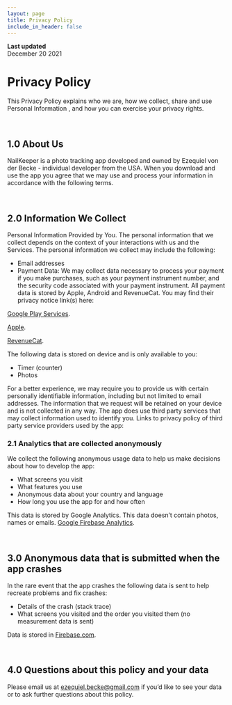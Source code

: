 ```yaml
---
layout: page
title: Privacy Policy
include_in_header: false
---
```


**Last updated**  
December 20 2021

# Privacy Policy
This Privacy Policy explains who we are, how we collect, share and use Personal Information , and how you can exercise your privacy rights.

<br>

## 1.0 About Us
NailKeeper is a photo tracking app developed and owned by Ezequiel von der Becke - individual developer from the USA. When you download and use the app you agree that we may use and process your information in accordance with the following terms. 

<br>

## 2.0 Information We Collect

Personal Information Provided by You. The personal information that we collect depends on the context of your interactions with us and the Services. The personal information we collect may include the following:

- Email addresses
- Payment Data: We may collect data necessary to process your payment if you make purchases, such as your payment instrument number, and the security code associated with your payment instrument. All payment data is stored by Apple, Android and RevenueCat. You may find their privacy notice link(s) here:

[Google Play Services](https://policies.google.com/privacy).

[Apple](https://www.apple.com/legal/privacy/data/en/apple-pay/and).

[RevenueCat](https://www.revenuecat.com/privacy/).


The following data is stored on device and is only available to you: 

- Timer (counter)
- Photos 


For a better experience, we may require you to provide us with certain personally identifiable information, including but not limited to email addresses. The information that we request will be retained on your device and is not collected in any way.
The app does use third party services that may collect information used to identify you.
Links to privacy policy of third party service providers used by the app:

### 2.1 Analytics that are collected anonymously
We collect the following anonymous usage data to help us make decisions about how to develop the app: 
- What screens you visit 
- What features you use 
- Anonymous data about your country and language 
- How long you use the app for and how often 

This data is stored by Google Analytics. This data doesn’t contain photos, names or emails.
[Google Firebase Analytics](https://firebase.google.com/policies/analytics).

<br>

## 3.0 Anonymous data that is submitted when the app crashes 
In the rare event that the app crashes the following data is sent to help recreate problems and fix crashes: 

- Details of the crash (stack trace) 
- What screens you visited and the order you visited them (no measurement data is sent) 

Data is stored in [Firebase.com](https://firebase.google.com/policies/analytics).

<br>

## 4.0 Questions about this policy and your data 
Please email us at ezequiel.becke@gmail.com if you’d like to see your data or to ask further questions about this policy.
